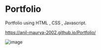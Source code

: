 # Portfolio
Portfolio using HTML , CSS , Javascript.

https://anil-maurya-2002.github.io/Portfolio/

![image](https://github.com/Anil-Maurya-2002/Portfolio/assets/113308156/a1009e19-da46-4654-956b-5faaea53b8b8)
